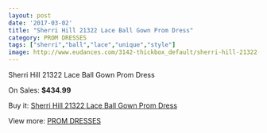 ```yaml
---
layout: post
date: '2017-03-02'
title: "Sherri Hill 21322 Lace Ball Gown Prom Dress"
category: PROM DRESSES
tags: ["sherri","ball","lace","unique","style"]
image: http://www.eudances.com/3142-thickbox_default/sherri-hill-21322-lace-ball-gown-prom-dress.jpg
---
```

Sherri Hill 21322 Lace Ball Gown Prom Dress

On Sales: **$434.99**
<a href="https://www.eudances.com/en/prom-dresses/1083-sherri-hill-21322-lace-ball-gown-prom-dress.html"><amp-img layout="responsive" width="600" height="600" src="//www.eudances.com/3142-thickbox_default/sherri-hill-21322-lace-ball-gown-prom-dress.jpg" alt="Sherri Hill 21322 Lace Ball Gown Prom Dress 0" /></a>
<a href="https://www.eudances.com/en/prom-dresses/1083-sherri-hill-21322-lace-ball-gown-prom-dress.html"><amp-img layout="responsive" width="600" height="600" src="//www.eudances.com/3146-thickbox_default/sherri-hill-21322-lace-ball-gown-prom-dress.jpg" alt="Sherri Hill 21322 Lace Ball Gown Prom Dress 1" /></a>
<a href="https://www.eudances.com/en/prom-dresses/1083-sherri-hill-21322-lace-ball-gown-prom-dress.html"><amp-img layout="responsive" width="600" height="600" src="//www.eudances.com/3145-thickbox_default/sherri-hill-21322-lace-ball-gown-prom-dress.jpg" alt="Sherri Hill 21322 Lace Ball Gown Prom Dress 2" /></a>
<a href="https://www.eudances.com/en/prom-dresses/1083-sherri-hill-21322-lace-ball-gown-prom-dress.html"><amp-img layout="responsive" width="600" height="600" src="//www.eudances.com/3144-thickbox_default/sherri-hill-21322-lace-ball-gown-prom-dress.jpg" alt="Sherri Hill 21322 Lace Ball Gown Prom Dress 3" /></a>
<a href="https://www.eudances.com/en/prom-dresses/1083-sherri-hill-21322-lace-ball-gown-prom-dress.html"><amp-img layout="responsive" width="600" height="600" src="//www.eudances.com/3143-thickbox_default/sherri-hill-21322-lace-ball-gown-prom-dress.jpg" alt="Sherri Hill 21322 Lace Ball Gown Prom Dress 4" /></a>

Buy it: [Sherri Hill 21322 Lace Ball Gown Prom Dress](https://www.eudances.com/en/prom-dresses/1083-sherri-hill-21322-lace-ball-gown-prom-dress.html "Sherri Hill 21322 Lace Ball Gown Prom Dress")

View more: [PROM DRESSES](https://www.eudances.com/en/13-prom-dresses "PROM DRESSES")